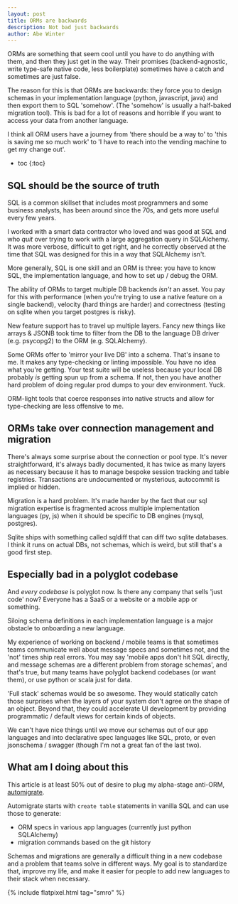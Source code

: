 ```yaml
---
layout: post
title: ORMs are backwards
description: Not bad just backwards
author: Abe Winter
---
```


ORMs are something that seem cool until you have to do anything with them, and then they just get in the way. Their promises (backend-agnostic, write type-safe native code, less boilerplate) sometimes have a catch and sometimes are just false.

The reason for this is that ORMs are backwards: they force you to design schemas in your implementation language (python, javascript, java) and then export them to SQL 'somehow'. (The 'somehow' is usually a half-baked migration tool). This is bad for a lot of reasons and horrible if you want to access your data from another language.

I think all ORM users have a journey from 'there should be a way to' to 'this is saving me so much work' to 'I have to reach into the vending machine to get my change out'.

* toc
{:toc}

## SQL should be the source of truth

SQL is a common skillset that includes most programmers and some business analysts, has been around since the 70s, and gets more useful every few years.

I worked with a smart data contractor who loved and was good at SQL and who *quit* over trying to work with a large aggregation query in SQLAlchemy. It was more verbose, difficult to get right, and he correctly observed at the time that SQL was designed for this in a way that SQLAlchemy isn't.

More generally, SQL is one skill and an ORM is three: you have to know SQL, the implementation language, and how to set up / debug the ORM.

The ability of ORMs to target multiple DB backends *isn't* an asset. You pay for this with performance (when you're trying to use a native feature on a single backend), velocity (hard things are harder) and correctness (testing on sqlite when you target postgres is risky).

New feature support has to travel up multiple layers. Fancy new things like arrays & JSONB took time to filter from the DB to the language DB driver (e.g. psycopg2) to the ORM (e.g. SQLAlchemy).

Some ORMs offer to 'mirror your live DB' into a schema. That's insane to me. It makes any type-checking or linting impossible. You have no idea what you're getting. Your test suite will be useless because your local DB probably *is* getting spun up from a schema. If not, then you have another hard problem of doing regular prod dumps to your dev environment. Yuck.

ORM-light tools that coerce responses into native structs and allow for type-checking are less offensive to me.

## ORMs take over connection management and migration

There's always some surprise about the connection or pool type. It's never straightforward, it's always badly documented, it has twice as many layers as necessary because it has to manage bespoke session tracking and table registries. Transactions are undocumented or mysterious, autocommit is implied or hidden.

Migration is a hard problem. It's made harder by the fact that our sql migration expertise is fragmented across multiple implementation languages (py, js) when it should be specific to DB engines (mysql, postgres).

Sqlite ships with something called sqldiff that can diff two sqlite databases. I think it runs on actual DBs, not schemas, which is weird, but still that's a good first step.

## Especially bad in a polyglot codebase

And *every codebase* is polyglot now. Is there any company that sells 'just code' now? Everyone has a SaaS or a website or a mobile app or something.

Siloing schema definitions in each implementation language is a major obstacle to onboarding a new language.

My experience of working on backend / mobile teams is that sometimes teams communicate well about message specs and sometimes not, and the 'not' times ship real errors. You may say 'mobile apps don't hit SQL directly, and message schemas are a different problem from storage schemas', and that's true, but many teams have polyglot backend codebases (or want them), or use python or scala just for data.

'Full stack' schemas would be so awesome. They would statically catch those surprises when the layers of your system don't agree on the shape of an object. Beyond that, they could accelerate UI development by providing programmatic / default views for certain kinds of objects.

We can't have nice things until we move our schemas out of our app languages and into declarative spec languages like SQL, proto, or even jsonschema / swagger (though I'm not a great fan of the last two).

## What am I doing about this

This article is at least 50% out of desire to plug my alpha-stage anti-ORM, [automigrate](https://github.com/abe-winter/automigrate).

Automigrate starts with `create table` statements in vanilla SQL and can use those to generate:

* ORM specs in various app languages (currently just python SQLAlchemy)
* migration commands based on the git history

Schemas and migrations are generally a difficult thing in a new codebase and a problem that teams solve in different ways. My goal is to standardize that, improve my life, and make it easier for people to add new languages to their stack when necessary.

{% include flatpixel.html tag="smro" %}
